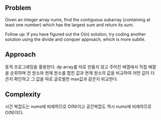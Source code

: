 ## Problem
Given an integer array nums, find the contiguous subarray (containing at least one number) which has the largest sum and return its sum.

Follow up: If you have figured out the O(n) solution, try coding another solution using the divide and conquer approach, which is more subtle.

## Approach 
동적 프로그래밍을 활용한다. dp array를 따로 만들지 않고 주어진 배열에서
직접 배열을 순회하며 전 원소와 현재 원소를 합친 값과 현재 원소의 값을 비교하여 어떤 값이 더 큰지 확인하고 그 값을 따로 글로벌한 max값과 같은지
비교한다.

## Complexity
시간 복잡도는 nums에 비례하므로 O(N)이고 공간복잡도 역시 nums에
비례하므로 O(N)이다.
